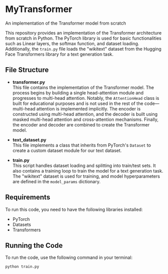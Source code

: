 # MyTransformer

An implementation of the Transformer model from scratch

This repository provides an implementation of the Transformer architecture from scratch in Python. The PyTorch library is used for basic functionalities such as Linear layers, the softmax function, and dataset loading. Additionally, the `train.py` file loads the "wikitext" dataset from the Hugging Face Transformers library for a text generation task.

## File Structure

- **transformer.py**  
  This file contains the implementation of the Transformer model. The process begins by building a single head-attention module and progresses to multi-head attention. Notably, the `AttentionHead` class is built for educational purposes and is not used in the rest of the code—multi-head attention is implemented implicitly. The encoder is constructed using multi-head attention, and the decoder is built using masked multi-head attention and cross-attention mechanisms. Finally, the encoder and decoder are combined to create the Transformer model.

- **text_dataset.py**  
  This file implements a class that inherits from PyTorch's `Dataset` to create a custom dataset module for our text dataset.

- **train.py**  
  This script handles dataset loading and splitting into train/test sets. It also contains a training loop to train the model for a text generation task. The "wikitext" dataset is used for training, and model hyperparameters are defined in the `model_params` dictionary.

## Requirements

To run this code, you need to have the following libraries installed:

- PyTorch
- Datasets
- Transformers

## Running the Code

To run the code, use the following command in your terminal:

```bash
python train.py
